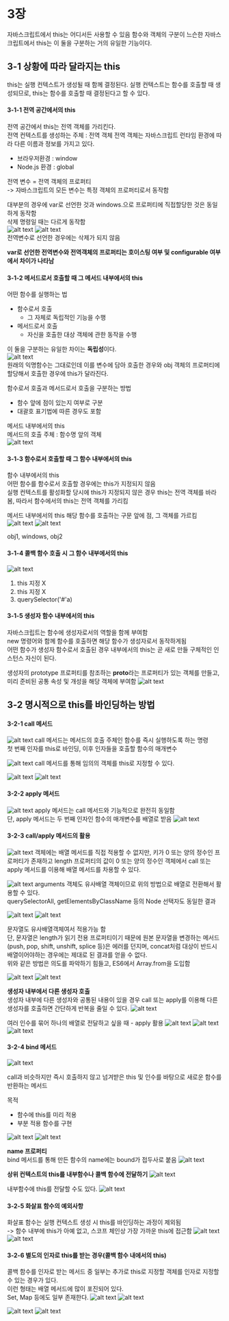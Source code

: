 # 3장

자바스크립트에서 this는 어디서든 사용할 수 있음
함수와 객체의 구분이 느슨한 자바스크립트에서 this는 이 둘을 구분하는 거의 유일한 기능이다.

## 3-1 상황에 따라 달라지는 this

this는 실행 컨텍스트가 생성될 때 함께 결정된다.
실행 컨텍스트는 함수를 호출할 때 생성되므로, this는 함수를 호출할 때 결정된다고 할 수 있다.

#### 3-1-1 전역 공간에서의 this

전역 공간에서 this는 전역 객체를 가리킨다.  
전역 컨텍스트를 생성하는 주체 : 전역 객체
전역 객체는 자바스크립트 런타임 환경에 따라 다른 이름과 정보를 가지고 있다.

- 브라우저환경 : window
- Node.js 환경 : global

전역 변수 = 전역 객체의 프로퍼티  
-> 자바스크립트의 모든 변수는 특정 객체의 프로퍼티로서 동작함

대부분의 경우에 var로 선언한 것과 windows.으로 프로퍼티에 직접할당한 것은 동일하게 동작함  
삭제 명령일 때는 다르게 동작함  
![alt text](image.png)
![alt text](image-1.png)  
전역변수로 선언한 경우에는 삭제가 되지 않음

**var로 선언한 전역변수와 전역객체의 프로퍼티는 호이스팅 여부 및 configurable 여부에서 차이가 나타남**

#### 3-1-2 메서드로서 호출할 때 그 메서드 내부에서의 this

어떤 함수를 실행하는 법

- 함수로서 호출
  - 그 자체로 독립적인 기능을 수행
- 메서드로서 호출
  - 자신을 호출한 대상 객체에 관한 동작을 수행

이 둘을 구분하는 유일한 차이는 **독립성**이다.  
![alt text](image-2.png)  
원래의 익명함수는 그대로인데 이를 변수에 담아 호출한 경우와 obj 객체의 프로퍼티에 할당해서 호출한 경우에 this가 달라진다.

함수로서 호출과 메서드로서 호출을 구분하는 방법

- 함수 앞에 점이 있는지 여부로 구분
- 대괄호 표기법에 따른 경우도 포함

메서드 내부에서의 this  
메서드의 호출 주체 : 함수명 앞의 객체  
![alt text](image-3.png)

#### 3-1-3 함수로서 호출할 때 그 함수 내부에서의 this

함수 내부에서의 this  
어떤 함수를 함수로서 호출할 경우에는 this가 지정되지 않음  
실행 컨텍스트를 활성화할 당시에 this가 지정되지 않은 경우 this는 전역 객체를 바라봄, 따라서 함수에서의 this는 전역 객체를 가리킴

메서드 내부에서의 this
해당 함수를 호출하는 구문 앞에 점, 그 객체를 가르킴
![alt text](image-4.png)
![alt text](image-5.png)

obj1, windows, obj2

#### 3-1-4 콜백 함수 호출 시 그 함수 내부에서의 this

![alt text](image-6.png)

1. this 지정 X
2. this 지정 X
3. querySelector('#'a)

#### 3-1-5 생성자 함수 내부에서의 this

자바스크립트는 함수에 생성자로서의 역할을 함께 부여함  
new 명령어와 함께 함수를 호출하면 해당 함수가 생성자로서 동작하게됨  
어떤 함수가 생성자 함수로서 호출된 경우 내부에서의 this는 곧 새로 만들 구체적인 인스턴스 자신이 된다.

생성자의 prototype 프로퍼티를 참조하는 **proto**라는 프로퍼티가 있는 객체를 만들고, 미리 준비된 공통 속성 및 개성을 해당 객체에 부여함
![alt text](image-7.png)

## 3-2 명시적으로 this를 바인딩하는 방법

#### 3-2-1 call 메서드

![alt text](image-8.png)
call 메서드는 메서드의 호출 주체인 함수를 즉시 실행하도록 하는 명령  
첫 번째 인자를 this로 바인딩, 이후 인자들을 호출할 함수의 매개변수

![alt text](image-9.png)
call 메서드를 통해 임의의 객체를 this로 지정할 수 있다.

![alt text](image-10.png)
![alt text](image-11.png)

#### 3-2-2 apply 메서드

![alt text](image-12.png)
apply 메서드는 call 메서드와 기능적으로 완전히 동일함  
단, apply 메서드는 두 번째 인자인 함수의 매개변수를 배열로 받음
![alt text](image-13.png)

#### 3-2-3 call/apply 메서드의 활용

![alt text](image-14.png)
객체에는 배열 메서드를 직접 적용할 수 없지만, 키가 0 또는 양의 정수인 프로퍼티가 존재하고 length 프로퍼티의 값이 0 또는 양의 정수인 객체에서 call 또는 apply 메서드를 이용해 배열 메서드를 차용할 수 있다.

![alt text](image-15.png)
arguments 객체도 유사배열 객체이므로 위의 방법으로 배열로 전환해서 활용할 수 있다.  
querySelectorAll, getElementsByClassName 등의 Node 선택자도 동일한 결과

![alt text](image-16.png)
![alt text](image-17.png)

문자열도 유사배열객체여서 적용가능 함  
단, 문자열은 length가 읽기 전용 프로퍼티이기 때문에 원본 문자열을 변경하는 메서드(push, pop, shift, unshift, splice 등)은 에러를 던지며, concat처럼 대상이 반드시 배열이어야하는 경우에는 제대로 된 결과를 얻을 수 없다.  
위와 같은 방법은 의도를 파악하기 힘들고, ES6에서 Array.from을 도입함

![alt text](image-18.png)
![alt text](image-19.png)

**생성자 내부에서 다른 생성자 호출**  
생성자 내부에 다른 생성자와 공통된 내용이 있을 경우 call 또는 apply를 이용해 다른 생성자를 호출하면 간단하게 반복을 줄일 수 있다.
![alt text](image-20.png)

여러 인수를 묶어 하나의 배열로 전달하고 싶을 때 - apply 활용
![alt text](image-21.png)
![alt text](image-22.png)
![alt text](image-23.png)

#### 3-2-4 bind 메서드

![alt text](image-24.png)

call과 비슷하지만 즉시 호출하지 않고 넘겨받은 this 및 인수를 바탕으로 새로운 함수를 반환하는 메서드

목적

- 함수에 this를 미리 적용
- 부분 적용 함수를 구현

![alt text](image-25.png)
![alt text](image-26.png)

**name 프로퍼티**  
bind 메서드를 통해 만든 함수의 name에는 bound가 접두사로 붙음
![alt text](image-27.png)

**상위 컨텍스트의 this를 내부함수나 콜백 함수에 전달하기**
![alt text](image-28.png)

내부함수에 this를 전달할 수도 있다.
![alt text](image-29.png)

#### 3-2-5 화살표 함수의 예외사항

화살표 함수는 실행 컨텍스트 생성 시 this를 바인딩하는 과정이 제외됨  
-> 함수 내부에 this가 아예 없고, 스코프 체인상 가장 가까운 this에 접근함
![alt text](image-30.png)
![alt text](image-31.png)

#### 3-2-6 별도의 인자로 this를 받는 경우(콜백 함수 내에서의 this)

콜백 함수를 인자로 받는 메서드 중 일부는 추가로 this로 지정할 객체를 인자로 지정할 수 있는 경우가 있다.  
이런 형태는 배열 메서드에 많이 포진되어 있다.  
Set, Map 등에도 일부 존재한다.
![alt text](image-32.png)
![alt text](image-33.png)

![alt text](image-34.png)
![alt text](image-35.png)
